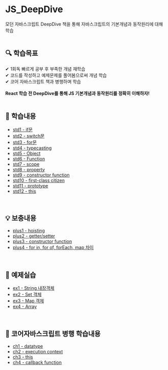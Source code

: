 # JS_DeepDive
모던 자바스크립트 DeepDive 책을 통해 자바스크립트의 기본개념과 동작원리에 대해 학습
<br>
<br>

## 🔍 학습목표 <br>
✔ 1회독 빠르게 공부 후 부족한 개념 재학습 <br>
✔ 코드를 작성하고 예제문제를 풀어봄으로써 개념 학습<br>
✔ 코어 자바스크립트 책과 병행하며 학습 <br>
<br>
<strong>React 학습 전 DeepDive를 통해 JS 기본개념과 동작원리를 정확히 이해하자!</strong>
<br>
<br>

## 📖 학습내용 <br>
- [std1 - if문](https://github.com/ChyunKim/JS_DeepDive/blob/main/week1/std1.js)
- [std2 - switch문](https://github.com/ChyunKim/JS_DeepDive/blob/main/week1/std2.js)
- [std3 - for문](https://github.com/ChyunKim/JS_DeepDive/blob/main/week1/std3.js)
- [std4 - typecasting](https://github.com/ChyunKim/JS_DeepDive/blob/main/week1/std4.js)
- [std5 - Object](https://github.com/ChyunKim/JS_DeepDive/blob/main/week1/std5.js)
- [std6 - Function](https://github.com/ChyunKim/JS_DeepDive/blob/main/week1/std6.js)
- [std7 - scope](https://github.com/ChyunKim/JS_DeepDive/blob/main/week1/std7.js)
- [std8 - property](https://github.com/ChyunKim/JS_DeepDive/blob/main/week1/std8.js)
- [std9 - constructor function](https://github.com/ChyunKim/JS_DeepDive/blob/main/week1/std9.js)
- [std10 - first-class citizen](https://github.com/ChyunKim/JS_DeepDive/blob/main/week2/std10.js)
- [std11 - prototype](https://github.com/ChyunKim/JS_DeepDive/blob/main/week2/std11.js)
- [std12 - this](https://github.com/ChyunKim/JS_DeepDive/blob/main/week4/std12.js)

<br>

## 💡 보충내용 <br>
- [plus1 - hoisting](https://github.com/ChyunKim/JS_DeepDive/blob/main/week1/plus1.md)
- [plus2 - getter/setter](https://github.com/ChyunKim/JS_DeepDive/blob/main/week1/plus2.md)
- [plus3 - constructor function](https://github.com/ChyunKim/JS_DeepDive/blob/main/week2/plus3.md)
- [plus4 - for in, for of, forEach, map 차이](https://github.com/ChyunKim/JS_DeepDive/blob/main/week4/plus4.md)
  
<br>

## 📝 예제실습 <br>
- [ex1 - String 내장객체](https://github.com/ChyunKim/JS_DeepDive/blob/main/week3/EX1.js)
- [ex2 - Set 객체](https://github.com/ChyunKim/JS_DeepDive/blob/main/week3/EX2.js)
- [ex3 - Map 객체](https://github.com/ChyunKim/JS_DeepDive/blob/main/week4/EX3.js)
- [ex4 - Array](https://github.com/ChyunKim/JS_DeepDive/blob/main/week4/EX4.js)

<br>

## 🐯 코어자바스크립트 병행 학습내용<br>
- [ch1 - datatype](https://github.com/ChyunKim/JS_DeepDive/blob/main/week3/ch1.md)
- [ch2 - execution context](https://github.com/ChyunKim/JS_DeepDive/blob/main/week3/ch2.md)
- [ch3 - this](https://github.com/ChyunKim/JS_DeepDive/blob/main/week3/ch3.md)
- [ch4 - callback function](https://github.com/ChyunKim/JS_DeepDive/blob/main/week4/ch4.md)
